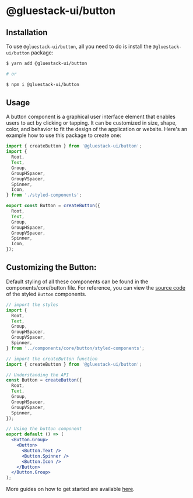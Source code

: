 # @gluestack-ui/button

## Installation

To use `@gluestack-ui/button`, all you need to do is install the
`@gluestack-ui/button` package:

```sh
$ yarn add @gluestack-ui/button

# or

$ npm i @gluestack-ui/button
```

## Usage

A button component is a graphical user interface element that enables users to act by clicking or tapping. It can be customized in size, shape, color, and behavior to fit the design of the application or website. Here's an example how to use this package to create one:

```jsx
import { createButton } from '@gluestack-ui/button';
import {
  Root,
  Text,
  Group,
  GroupHSpacer,
  GroupVSpacer,
  Spinner,
  Icon,
} from './styled-components';

export const Button = createButton({
  Root,
  Text,
  Group,
  GroupHSpacer,
  GroupVSpacer,
  Spinner,
  Icon,
});
```

## Customizing the Button:

Default styling of all these components can be found in the components/core/button file. For reference, you can view the [source code](https://github.com/gluestack/gluestack-ui/blob/development/example/storybook/src/ui-components/Button/index.tsx) of the styled `Button` components.

```jsx
// import the styles
import {
  Root,
  Text,
  Group,
  GroupHSpacer,
  GroupVSpacer,
  Spinner,
} from '../components/core/button/styled-components';

// import the createButton function
import { createButton } from '@gluestack-ui/button';

// Understanding the API
const Button = createButton({
  Root,
  Text,
  Group,
  GroupHSpacer,
  GroupVSpacer,
  Spinner,
});

// Using the button component
export default () => (
  <Button.Group>
    <Button>
      <Button.Text />
      <Button.Spinner />
      <Button.Icon />
    </Button>
  </Button.Group>
);
```

More guides on how to get started are available
[here](https://ui.gluestack.io/docs/components/forms/button).
